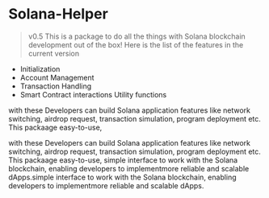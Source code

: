 # Solana-Helper

> v0.5
> This is a package to do all the things with Solana blockchain development out of the box!
> Here is the list of the features in the current version

- Initialization
- Account Management
- Transaction Handling
- Smart Contract interactions Utility functions

with these Developers can build Solana application features like network switching, airdrop request, transaction simulation, program deployment etc.
This packaage easy-to-use,

with these Developers can build Solana application features like network switching, airdrop request, transaction simulation, program deployment etc.
This packaage easy-to-use, simple interface to work with the Solana blockchain, enabling developers to implementmore reliable and scalable dApps.simple interface to work with the Solana blockchain, enabling developers to implementmore reliable and scalable dApps.
